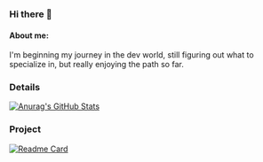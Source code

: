 ### Hi there 👋

#### About me:
I'm beginning my journey in the dev world, still figuring out what to specialize in, but really enjoying the path so far.

### Details

[![Anurag's GitHub Stats](https://github-readme-stats.vercel.app/api?username=Frankhub42&show_icons=true&theme=dark)](https://github.com/anuraghazra/github-readme-stats)

### Project

[![Readme Card](https://github-readme-stats.vercel.app/api/pin/?username=Frankhub42&repo=Tik-Tok-clone-project)](https://github.com/anuraghazra/github-readme-stats)

<!--
**Frankhub42/FrankHub42** is a ✨ _special_ ✨ repository because its `README.md` (this file) appears on your GitHub profile.

Here are some ideas to get you started:

- 🔭 I’m currently working on ...
- 🌱 I’m currently learning ...
- 👯 I’m looking to collaborate on ...
- 🤔 I’m looking for help with ...
- 💬 Ask me about ...
- 📫 How to reach me: ...
- 😄 Pronouns: ...
- ⚡ Fun fact: ...
-->
